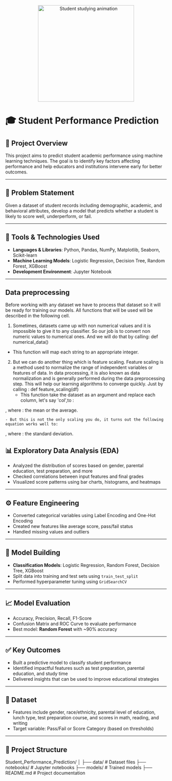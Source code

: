 <p align="center">
  <img src="https://media.giphy.com/media/3oEjI6SIIHBdRxXI40/giphy.gif" width="300" alt="Student studying animation"/>
</p>


# 🎓 Student Performance Prediction




## 📌 Project Overview
This project aims to predict student academic performance using machine learning techniques. The goal is to identify key factors affecting performance and help educators and institutions intervene early for better outcomes.

---

## 🎯 Problem Statement
Given a dataset of student records including demographic, academic, and behavioral attributes, develop a model that predicts whether a student is likely to score well, underperform, or fail.

---

## 🧰 Tools & Technologies Used
- **Languages & Libraries**: Python, Pandas, NumPy, Matplotlib, Seaborn, Scikit-learn
- **Machine Learning Models**: Logistic Regression, Decision Tree, Random Forest, XGBoost
- **Development Environment**: Jupyter Notebook

---
## Data preprocessing
Before working with any dataset we have to process that dataset so it will be ready for training our models. All functions that will be used will be described in the following cell.

1) Sometimes, datasets came up with non numerical values and it is impossible to give it to any classifier. So our job is to convert non numeric values to numerical ones. And we will do that by calling:
def numerical_data()
 - This function will map each string to an appropriate integer. 

2) But we can do another thing which is feature scaling. Feature scaling is a method used to normalize the range of independent variables or features of data. In data processing, it is also known as data normalization and is generally performed during the data preprocessing step. This will help our learning algorithms to converge quickly. Just by calling :
def feature_scaling(df)
   - This function take the dataset as an argument and replace each column, let's say 'col',to :    
 
, where 
 : the mean or the average.

    - But this is not the only scaling you do, it turns out the following equation works well to:    
 
, where 
 : the standard deviation.

## 📊 Exploratory Data Analysis (EDA)
- Analyzed the distribution of scores based on gender, parental education, test preparation, and more
- Checked correlations between input features and final grades
- Visualized score patterns using bar charts, histograms, and heatmaps

---

## ⚙️ Feature Engineering
- Converted categorical variables using Label Encoding and One-Hot Encoding
- Created new features like average score, pass/fail status
- Handled missing values and outliers

---

## 🤖 Model Building
- **Classification Models**: Logistic Regression, Random Forest, Decision Tree, XGBoost
- Split data into training and test sets using `train_test_split`
- Performed hyperparameter tuning using `GridSearchCV`

---

## 📈 Model Evaluation
- Accuracy, Precision, Recall, F1-Score
- Confusion Matrix and ROC Curve to evaluate performance
- Best model: **Random Forest** with ~90% accuracy

---

## ✅ Key Outcomes
- Built a predictive model to classify student performance
- Identified impactful features such as test preparation, parental education, and study time
- Delivered insights that can be used to improve educational strategies

---

## 📂 Dataset
- Features include gender, race/ethnicity, parental level of education, lunch type, test preparation course, and scores in math, reading, and writing
- Target variable: Pass/Fail or Score Category (based on thresholds)

---

## 📁 Project Structure
Student_Performance_Prediction/ │ ├── data/ # Dataset files ├── notebooks/ # Jupyter notebooks ├── models/ # Trained models ├── README.md # Project documentation
